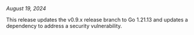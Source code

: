 *August 19, 2024*

This release updates the v0.9.x release branch to Go 1.21.13 and updates a dependency
to address a security vulnerability.
